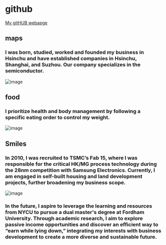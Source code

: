 # github

[My gitHUB webapge](https://github.com/Jiang-Wen-Hwang)

## maps
###  I was born, studied, worked and founded my business in Hsinchu and have established companies in Hsinchu, Shanghai, and Suzhou. Our company specializes in the semiconductor.                                             
![image](https://github.com/user-attachments/assets/8a91be39-a1ba-4ffa-bbdf-4e4d755eb2c9)

## food
### I prioritize health and body management by following a specific eating order to control my weight.
![image](https://github.com/user-attachments/assets/078b2617-0a92-4f15-a257-4222d838cad9)



## Smiles
### In 2010, I was recruited to TSMC’s Fab 15, where I was responsible for the critical HK/MG process technology during the 28nm competition with Samsung Electronics. Currently, I am engaged in self-built housing and land development projects, further broadening my business scope.
![image](https://github.com/user-attachments/assets/c4de0b1b-1547-440d-9ad8-4ce187896d70)


###  In the future, I aspire to leverage the learning and resources from NYCU to pursue a dual master's degree at Fordham University. Through academic research, I aim to explore passive income opportunities and discover an efficient way to “earn while lying down,” integrating my interests with business development to create a more diverse and sustainable future.
